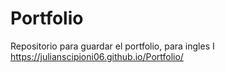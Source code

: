 # Portfolio
Repositorio para guardar el portfolio, para ingles I
https://julianscipioni06.github.io/Portfolio/  
